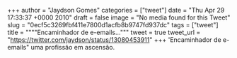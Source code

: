
+++
author = "Jaydson Gomes"
categories = ["tweet"]
date = "Thu Apr 29 17:33:37 +0000 2010"
draft = false
image = "No media found for this Tweet"
slug = "0ecf5c3269fbf411e7800d1acfb8b9747fd937dc"
tags = ["tweet"]
title = """"Encaminhador de e-emails..."""
tweet = true
tweet_url = "https://twitter.com/jaydson/status/13080453911"
+++
'Encaminhador de e-emails" uma profissão em ascensão.
